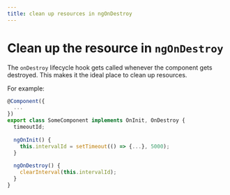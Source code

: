 ```yaml
---
title: clean up resources in ngOnDestroy
---
```

# Clean up the resource in `ngOnDestroy`

The `onDestroy` lifecycle hook gets called whenever the component gets destroyed. This makes it the ideal place to clean up resources.

For example:
```ts 
@Component({
  ...
})
export class SomeComponent implements OnInit, OnDestroy {
  timeoutId;
  
  ngOnInit() {
    this.intervalId = setTimeout(() => {...}, 5000); 
  }
  
  ngOnDestroy() {
    clearInterval(this.intervalId);
  }
}
```
